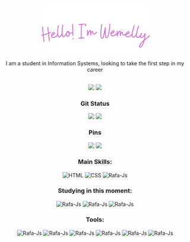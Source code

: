 <div align="center">
<img width="300" src="./img/Hello! I'm Wemelly (1).png"/>
  <p>I am a student in Information Systems, looking to take the first step in my career</p>
</div>
<br>
<div align="center">
<a href="https://www.linkedin.com/in/wemelly-nunes-03935120b/"><img  height="35em" src="https://user-images.githubusercontent.com/109567488/226512836-75de58d8-c32b-43f6-b4df-ec0d1eb820bd.png"></a> 
  <a href="https://mail.google.com/mail/u/0/?tab=rm&ogbl#inbox"><img  height="36em" src="https://user-images.githubusercontent.com/109567488/226513794-371dc188-c3e0-43b5-9a9d-94ef88261f75.png"></a> 
</div>

<!--![Anurag's GitHub stats](https://github-readme-stats.vercel.app/api?username=wemy-nunes&show_icons=true&title-color=) -->


<div align="center">  
  <h3>Git Status</h3>
  <img height="140em" src="https://github-readme-stats.vercel.app/api?username=wemy-nunes&show_icons=true&count_private=true&hide_border=true&title_color=DA70D6&icon_color=DA70D6&text_color=c9d1d9&bg_color=0d1117"/> 
  <img height="140em" src="https://github-readme-stats.vercel.app/api/top-langs/?username=wemy-nunes&layout=compact&hide_border=true&title_color=DA70D6&text_color=c9d1d9&bg_color=0d1117" />
</div>

<div align="center">  
  <h3>Pins</h3>
  <a src="https://github.com/wemy-nunes/DesafiosTraineeEJ">
    <img width="350vh" src="https://github-readme-stats.vercel.app/api/pin/?username=wemy-nunes&repo=DesafiosTraineeEJ&show_owner=true&show_icons=true&count_private=true&hide_border=false&title_color=DA70D6&icon_color=DA70D6&text_color=c9d1d9&bg_color=0d1117"/> 
  </a>
  <a src="https://github.com/wemy-nunes/landing-page-HTML-CSS">
    <img width="350vh" src="https://github-readme-stats.vercel.app/api/pin/?username=wemy-nunes&repo=landing-page-HTML-CSS&show_icons=true&count_private=true&hide_border=false&title_color=DA70D6&icon_color=DA70D6&text_color=c9d1d9&bg_color=0d1117"/> 
  </a>
</div>

</div>
<div align="center">
<h3>Main Skills: </h3>
  <img align="center" alt="HTML" height="40" width="50" src="https://icongr.am/devicon/html5-plain.svg?size=128&color=da70d6">
  <img align="center" alt="CSS" height="40" width="50" src="https://icongr.am/devicon/css3-plain.svg?size=128&color=da70d6">
  <img align="center" alt="Rafa-Js" height="50" width="60" src="https://icongr.am/devicon/mysql-plain-wordmark.svg?size=128&color=da70d6">
</div>

</div>
<div align="center">
<h3>Studying in this moment: </h3>
  <img align="center" alt="Rafa-Js" height="40" width="50" src="https://icongr.am/devicon/javascript-plain.svg?size=128&color=ffffff">
  <img align="center" alt="Rafa-Js" height="40" width="50" src="https://cdn.jsdelivr.net/gh/devicons/devicon/icons/react/react-original.svg">
  <img align="center" alt="Rafa-Js" height="50" width="60" src="https://icongr.am/devicon/nodejs-plain-wordmark.svg?size=128&color=ffffff">
</div>

<div align="center">
<h3>Tools: </h3>
  <img align="center" alt="Rafa-Js" height="40" width="50" src="https://icongr.am/devicon/visualstudio-plain.svg?size=128&color=ededed">
  <img align="center" alt="Rafa-Js" height="40" width="50" src="https://cdn.jsdelivr.net/gh/devicons/devicon/icons/figma/figma-original.svg">
  <img align="center" alt="Rafa-Js" height="40" width="50" src="https://cdn.jsdelivr.net/gh/devicons/devicon/icons/illustrator/illustrator-plain.svg">
  <img align="center" alt="Rafa-Js" height="40" width="50" src="https://cdn.jsdelivr.net/gh/devicons/devicon/icons/photoshop/photoshop-plain.svg">
  <img align="center" alt="Rafa-Js" height="40" width="50" src="https://cdn.jsdelivr.net/gh/devicons/devicon/icons/blender/blender-original.svg">
  <img align="center" alt="Rafa-Js" height="40" width="42" src="https://user-images.githubusercontent.com/109567488/226511545-3fe77de0-4c7c-4f8b-98ba-41fff4bad074.png">
  


##

